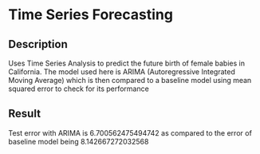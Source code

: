 # Time Series Forecasting
## Description
Uses Time Series Analysis to predict the future birth of female babies in California. The model used here is ARIMA (Autoregressive Integrated Moving Average) which is then compared to a baseline model using mean squared error to check for its performance

## Result
Test error with ARIMA is 6.700562475494742 as compared to the error of baseline model being 8.142667272032568
